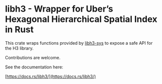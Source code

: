 # libh3 - Wrapper for Uber’s Hexagonal Hierarchical Spatial Index in Rust

This crate wraps functions provided by [libh3-sys](https://docs.rs/libh3-sys/) to expose a safe API for the H3 library.

Contributions are welcome.

See the documentation here:

[https://docs.rs/libh3/](https://docs.rs/libh3/)
